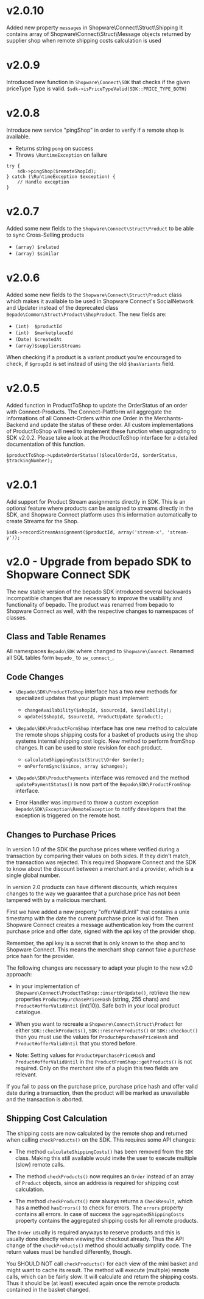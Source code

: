 # v2.0.10
Added new property ```messages``` in Shopware\Connect\Struct\Shipping
It contains array of Shopware\Connect\Struct\Message objects returned by
supplier shop when remote shipping costs calculation is used

# v2.0.9

Introduced new function in `Shopware\Connect\SDK` that checks if the given priceType Type is valid.
`$sdk->isPriceTypeValid(SDK::PRICE_TYPE_BOTH)`

# v2.0.8

Introduce new service "pingShop" in order to verify if a remote shop is available. 
- Returns string ```pong``` on success
- Throws ```\RuntimeException``` on failure

```
try {
    sdk->pingShop($remoteShopId);
} catch (\RuntimeException $exception) {
    // Handle exception
}
```

# v2.0.7

Added some new fields to the `Shopware\Connect\Struct\Product` to be able to sync 
Cross-Selling products

* `(array) $related`
* `(array) $similar`

# v2.0.6

Added some new fields to the `Shopware\Connect\Struct\Product` class which makes
it available to be used in Shopware Connect's SocialNetwork and Updater instead of the deprecated class
`Bepado\Common\Struct\Product\ShopProduct`. The new fields are:

* `(int)  $productId`
* `(int)  $marketplaceId`
* `(Date) $createdAt`
* `(array)$suppliersStreams`

When checking if a product is a variant product you're encouraged to check, if `$groupId` is set
instead of using the old `$hasVariants` field.

# v2.0.5

Added function in ProductToShop to update the OrderStatus of an order with Connect-Products. 
The Connect-Plattform will aggregate the informations of all Connect-Orders within one Order in 
the Merchants-Backend and update the status of these order. All custom implementations of 
ProductToShop will need to implement these function when upgrading to SDK v2.0.2.
Please take a look at the ProductToShop interface for a detailed documentation of this function.

    $productToShop->updateOrderStatus(($localOrderId, $orderStatus, $trackingNumber);

# v2.0.1

Add support for Product Stream assignments directly in SDK. This is an optional
feature where products can be assigned to streams directly in the SDK, and
Shopware Connect platform uses this information automatically to create Streams
for the Shop.

    $sdk->recordStreamAssignment($productId, array('stream-x', 'stream-y'));

# v2.0 - Upgrade from bepado SDK to Shopware Connect SDK

The new stable version of the bepado SDK introduced several backwards
incompatible changes that are necessary to improve the usabililty and
functionality of bepado. The product was renamed from bepado to Shopware Connect
as well, with the respective changes to namespaces of classes.

## Class and Table Renames

All namespaces `Bepado\SDK` where changed to `Shopware\Connect`.  Renamed all
SQL tables form `bepado_` to `sw_connect_`.

## Code Changes

- `\Bepado\SDK\ProductToShop` interface has a two new methods for specialized
  updates that your plugin must implement:

    - `changeAvailability($shopId, $sourceId, $availability);`
    - `update($shopId, $sourceId, ProductUpdate $product);`

- `\Bepado\SDK\ProductFormShop` interface has one new method to calculate
  the remote shops shipping costs for a basket of products using the shop
  systems internal shipping cost logic. New method to perform fromShop changes.
  It can be used to store revision for each product.

    - `calculateShippingCosts(Struct\Order $order);`
    - `onPerformSync($since, array $changes);`

- `\Bepado\SDK\ProductPayments` interface was removed and the method
  `updatePaymentStatus()` is now part of the `Bepado\SDK\ProductFromShop`
  interface.

- Error Handler was improved to throw a custom exception
  `Bepado\SDK\Exception\RemoteException` to notify developers that the
  exception is triggered on the remote host.

## Changes to Purchase Prices

In version 1.0 of the SDK the purchase prices where verified during a
transaction by comparing their values on both sides. If they didn't match, the
transaction was rejected. This required Shopware Connect and the SDK to know about the
discount between a merchant and a provider, which is a single global number.

In version 2.0 products can have different discounts, which requires changes to
the way we guarantee that a purchase price has not been tampered with by a
malicious merchant.

First we have added a new property "offerValidUntil" that contains a unix
timestamp with the date the current purchase price is valid for. Then Shopware Connect
creates a message authentication key from the current purchase price and offer date,
signed with the api key of the provider shop.

Remember, the api key is a secret that is only known to the shop and to Shopware Connect.
This means the merchant shop cannot fake a purchase price hash for the
provider.

The following changes are necessary to adapt your plugin to the new v2.0 approach:

- In your implementation of `Shopware\Connect\ProductToShop::insertOrUpdate()`, retrieve the
  new properties `Product#purchasePriceHash` (string, 255 chars) and `Product#offerValidUntil` (int(10)).
  Safe both in your local product catalogue.

- When you want to recreate a `Shopware\Connect\Struct\Product` for either
  `SDK::checkProducts()`, `SDK::reserveProducts()` or `SDK::checkout()` then
  you must use the values for `Product#purchasePriceHash` and `Product#offerValidUntil` that
  you stored before.

- Note: Setting values for `Product#purchasePriceHash` and
  `Product#offerValidUntil` in the `ProductFromShop::getProducts()` is not
  required. Only on the merchant site of a plugin this two fields are relevant.

If you fail to pass on the purchase price, purchase price hash and offer valid
date during a transaction, then the product will be marked as unavailable and
the transaction is aborted.

## Shipping Cost Calculation

The shipping costs are now calculated by the remote shop and returned when
calling `checkProducts()` on the SDK. This requires some API changes:

- The method `calculateShippingCosts()` has been removed from the `SDK` class.
  Making this still available would invite the user to execute multiple (slow)
  remote calls.

- The method `checkProducts()` now requires an `Order` instead of an array of
  `Product` objects, since an address is required for shipping cost calculation.

- The method `checkProducts()` now always returns a `CheckResult`, which has a
  method `hasErrors()` to check for errors. The `errors` property contains all
  errors. In case of success the `aggregatedShippingCosts` property contains
  the aggregated shipping costs for all remote products.

The `Order` usually is required anyways to reserve products and this is usually
done directly when viewing the checkout already. Thus the API change of the
`checkProducts()` method should actually simplify code. The return values must
be handled differently, though.

You SHOULD NOT call `checkProducts()` for each view of the mini basket and
might want to cache its result. The method will execute (multiple) remote
calls, which can be fairly slow. It will calculate and return the shipping
costs. Thus it should be (at least) executed again once the remote products
contained in the basket changed.
